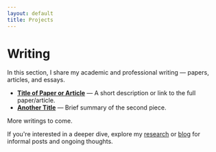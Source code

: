 ```yaml
---
layout: default
title: Projects
---
```



# Writing

In this section, I share my academic and professional writing — papers, articles, and essays.

- **[Title of Paper or Article](#)** — A short description or link to the full paper/article.
- **[Another Title](#)** — Brief summary of the second piece.
  
More writings to come.

If you're interested in a deeper dive, explore my [research](/research) or [blog](/blog) for informal posts and ongoing thoughts.

